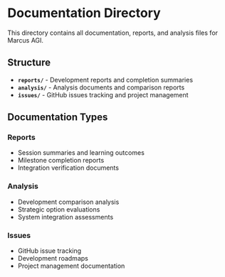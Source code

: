 # Documentation Directory

This directory contains all documentation, reports, and analysis files for Marcus AGI.

## Structure

- **`reports/`** - Development reports and completion summaries
- **`analysis/`** - Analysis documents and comparison reports
- **`issues/`** - GitHub issues tracking and project management

## Documentation Types

### Reports
- Session summaries and learning outcomes
- Milestone completion reports
- Integration verification documents

### Analysis
- Development comparison analysis
- Strategic option evaluations
- System integration assessments

### Issues
- GitHub issue tracking
- Development roadmaps
- Project management documentation
